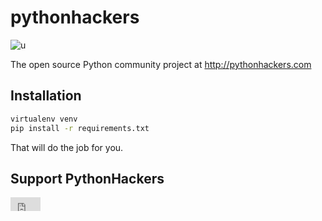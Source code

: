 pythonhackers
=============

![u](https://travis-ci.org/pythonhackers/pythonhackers.png?branch=master)

The open source Python community project at http://pythonhackers.com

Installation
----------------

```bash
virtualenv venv
pip install -r requirements.txt
```

That will do the job for you.

Support PythonHackers
----------------------

<iframe style="border: 0; margin: 0; padding: 0;"
        src="https://www.gittip.com/bcambel/widget.html"
        width="48pt" height="22pt"></iframe>

